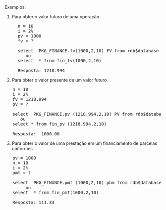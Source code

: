 

Exemplos:

1) Para obter o valor futuro de uma operação
<pre>     n = 10
     i = 2%
     pv = 1000
     fv = ?
     
     select  PKG_FINANCE.fv(1000,2,10) FV from rdb$database                  (3.0)
        ou
     select  * from fin_fv(1000,2,10)                                        (2.5)
     
     Resposta: 1218.994 </pre>     
     
2) Para obter o valor presente de um valor futuro
<pre>
   n = 10
   i = 2%
   fv = 1218,994
   pv = ?
   
   select  PKG_FINANCE.pv (1218.994,2,10) PV from rdb$database          (3.0)
      ou
   select * from fin_pv (1218.994,2,10)                                 (2.5) 
   
   Resposta:  1000.00</pre>
   
3) Para obter o valor de uma prestação em um financiamento de parcelas uniformes
<pre>
   pv = 1000
   n = 10
   i = 2%
   pmt = ?
   
   select  PKG_FINANCE.pmt (1000,2,10) pbm from rdb$database   (3.0)
        ou
   select  * from fin_pmt(1000,2,10)                           (2.5)
   
   Resposta: 111.33</pre>


   
   
   
   
   
   
     
